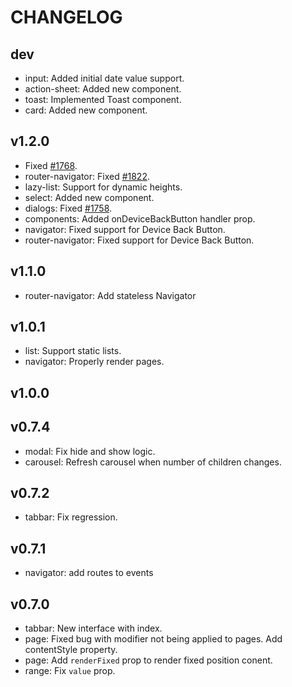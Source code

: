 
CHANGELOG
====

dev
----
* input: Added initial date value support.
* action-sheet: Added new component.
* toast: Implemented Toast component.
* card: Added new component.

v1.2.0
----
* Fixed [#1768](https://github.com/OnsenUI/OnsenUI/pull/1768).
* router-navigator: Fixed [#1822](https://github.com/OnsenUI/OnsenUI/pull/1822).
* lazy-list: Support for dynamic heights.
* select: Added new component.
* dialogs: Fixed [#1758](https://github.com/OnsenUI/OnsenUI/pull/1758).
* components: Added onDeviceBackButton handler prop.
* navigator: Fixed support for Device Back Button.
* router-navigator: Fixed support for Device Back Button.

v1.1.0
----
* router-navigator: Add stateless Navigator

v1.0.1
----
* list: Support static lists.
* navigator: Properly render pages.

v1.0.0
----

v0.7.4
----
* modal: Fix hide and show logic.
* carousel: Refresh carousel when number of children changes.

v0.7.2
----
* tabbar: Fix regression.

v0.7.1
----
* navigator: add routes to events

v0.7.0
----
* tabbar: New interface with index.
* page: Fixed bug with modifier not being applied to pages. Add contentStyle property.
* page: Add `renderFixed` prop to render fixed position conent.
* range: Fix `value` prop.

